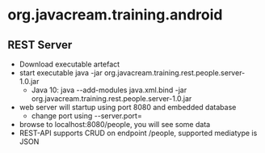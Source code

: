 # org.javacream.training.android

## REST Server
- Download executable artefact
- start executable java -jar org.javacream.training.rest.people.server-1.0.jar
  - Java 10: java --add-modules java.xml.bind -jar org.javacream.training.rest.people.server-1.0.jar
- web server will startup using port 8080 and embedded database
  - change port using --server.port=<port>
- browse to localhost:8080/people, you will see some data 
- REST-API supports CRUD on endpoint /people, supported mediatype is JSON
